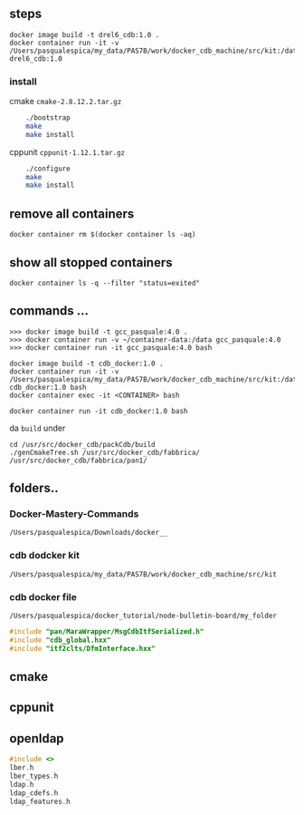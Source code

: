 
## steps 

```
docker image build -t drel6_cdb:1.0 .
docker container run -it -v /Users/pasqualespica/my_data/PAS7B/work/docker_cdb_machine/src/kit:/data drel6_cdb:1.0
```

### install 

cmake `cmake-2.8.12.2.tar.gz`
```bash
    ./bootstrap
    make
    make install
```

cppunit `cppunit-1.12.1.tar.gz`
```bash
    ./configure    
    make
    make install
```

## remove all containers
`docker container rm $(docker container ls -aq)`

## show all stopped containers
`docker container ls -q --filter "status=exited"`

## commands ...
```
>>> docker image build -t gcc_pasquale:4.0 .
>>> docker container run -v ~/container-data:/data gcc_pasquale:4.0
>>> docker container run -it gcc_pasquale:4.0 bash
```

```
docker image build -t cdb_docker:1.0 .
docker container run -it -v /Users/pasqualespica/my_data/PAS7B/work/docker_cdb_machine/src/kit:/data cdb_docker:1.0 bash
docker container exec -it <CONTAINER> bash
```

`docker container run -it cdb_docker:1.0 bash`


da `build` under 
```
cd /usr/src/docker_cdb/packCdb/build
./genCmakeTree.sh /usr/src/docker_cdb/fabbrica/ /usr/src/docker_cdb/fabbrica/pan1/
```

## folders..

### Docker-Mastery-Commands
`/Users/pasqualespica/Downloads/docker__`
### cdb dodcker kit
`/Users/pasqualespica/my_data/PAS7B/work/docker_cdb_machine/src/kit`
### cdb docker file
`/Users/pasqualespica/docker_tutorial/node-bulletin-board/my_folder`

>>>

```c++
#include "pan/MaraWrapper/MsgCdbItfSerialized.h"
#include "cdb_global.hxx"
#include "itf2clts/DfmInterface.hxx"
```

## cmake

## cppunit

## openldap

```c++
#include <>
lber.h
lber_types.h
ldap.h
ldap_cdefs.h
ldap_features.h
```



